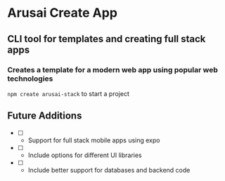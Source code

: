 # Arusai Create App

## CLI tool for templates and creating full stack apps

### Creates a template for a modern web app using popular web technologies

```npm create arusai-stack``` to start a project 

## Future Additions

- [ ] - Support for full stack mobile apps using expo
- [ ] - Include options for different UI libraries
- [ ] - Include better support for databases and backend code